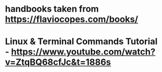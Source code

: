 # handbooks taken from https://flaviocopes.com/books/
# Linux & Terminal Commands Tutorial - https://www.youtube.com/watch?v=ZtqBQ68cfJc&t=1886s
